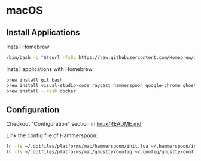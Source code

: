 # macOS

## Install Applications

Install Homebrew:

```sh
/bin/bash -c "$(curl -fsSL https://raw.githubusercontent.com/Homebrew/install/HEAD/install.sh)"
```

Install applications with Homebrew:

```sh
brew install git bash
brew install visual-studio-code raycast hammerspoon google-chrome ghostty
brew install --cask docker
```

## Configuration

Checkout "Configuration" section in [linux/README.md](../linux/README.md).

Link the config file of Hammerspoon:

```sh
ln -fs ~/.dotfiles/platforms/mac/hammerspoon/init.lua ~/.hammerspoon/init.lua
ln -fs ~/.dotfiles/platforms/mac/ghostty/config ~/.config/ghostty/config
```
